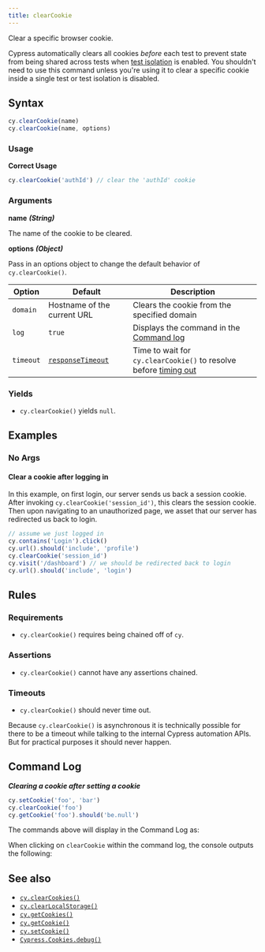 ```yaml
---
title: clearCookie
---
```


Clear a specific browser cookie.

<Alert type="warning">

Cypress automatically clears all cookies _before_ each test to prevent state
from being shared across tests when
[test isolation](/guides/core-concepts/writing-and-organizing-tests#Test-Isolation)
is enabled. You shouldn't need to use this command unless you're using it to
clear a specific cookie inside a single test or test isolation is disabled.

</Alert>

## Syntax

```javascript
cy.clearCookie(name)
cy.clearCookie(name, options)
```

### Usage

**<Icon name="check-circle" color="green"></Icon> Correct Usage**

```javascript
cy.clearCookie('authId') // clear the 'authId' cookie
```

### Arguments

**<Icon name="angle-right"></Icon> name** **_(String)_**

The name of the cookie to be cleared.

**<Icon name="angle-right"></Icon> options** **_(Object)_**

Pass in an options object to change the default behavior of `cy.clearCookie()`.

| Option    | Default                                                        | Description                                                                              |
| --------- | -------------------------------------------------------------- | ---------------------------------------------------------------------------------------- |
| `domain`  | Hostname of the current URL                                    | Clears the cookie from the specified domain                                              |
| `log`     | `true`                                                         | Displays the command in the [Command log](/guides/core-concepts/cypress-app#Command-Log) |
| `timeout` | [`responseTimeout`](/guides/references/configuration#Timeouts) | Time to wait for `cy.clearCookie()` to resolve before [timing out](#Timeouts)            |

### Yields [<Icon name="question-circle"/>](/guides/core-concepts/introduction-to-cypress#Subject-Management)

- `cy.clearCookie()` yields `null`.

## Examples

### No Args

#### Clear a cookie after logging in <E2EOnlyBadge />

In this example, on first login, our server sends us back a session cookie.
After invoking `cy.clearCookie('session_id')`, this clears the session cookie.
Then upon navigating to an unauthorized page, we asset that our server has
redirected us back to login.

```javascript
// assume we just logged in
cy.contains('Login').click()
cy.url().should('include', 'profile')
cy.clearCookie('session_id')
cy.visit('/dashboard') // we should be redirected back to login
cy.url().should('include', 'login')
```

## Rules

### Requirements [<Icon name="question-circle"/>](/guides/core-concepts/introduction-to-cypress#Chains-of-Commands)

- `cy.clearCookie()` requires being chained off of `cy`.

### Assertions [<Icon name="question-circle"/>](/guides/core-concepts/introduction-to-cypress#Assertions)

- `cy.clearCookie()` cannot have any assertions chained.

### Timeouts [<Icon name="question-circle"/>](/guides/core-concepts/introduction-to-cypress#Timeouts)

- `cy.clearCookie()` should never time out.

<Alert type="warning">

Because `cy.clearCookie()` is asynchronous it is technically possible for there
to be a timeout while talking to the internal Cypress automation APIs. But for
practical purposes it should never happen.

</Alert>

## Command Log

**_Clearing a cookie after setting a cookie_**

```javascript
cy.setCookie('foo', 'bar')
cy.clearCookie('foo')
cy.getCookie('foo').should('be.null')
```

The commands above will display in the Command Log as:

<DocsImage src="/img/api/clearcookie/clear-cookie-in-browser-tests.png" alt="Command Log for clearcookie" ></DocsImage>

When clicking on `clearCookie` within the command log, the console outputs the
following:

<DocsImage src="/img/api/clearcookie/cleared-cookie-shown-in-console.png" alt="console.log for clearcookie" ></DocsImage>

## See also

- [`cy.clearCookies()`](/api/commands/clearcookies)
- [`cy.clearLocalStorage()`](/api/commands/clearlocalstorage)
- [`cy.getCookies()`](/api/commands/getcookies)
- [`cy.getCookie()`](/api/commands/getcookie)
- [`cy.setCookie()`](/api/commands/setcookie)
- [`Cypress.Cookies.debug()`](/api/cypress-api/cookies)
